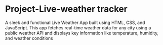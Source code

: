 # Project-Live-weather tracker
A sleek and functional Live Weather App built using HTML, CSS, and JavaScript. This app fetches real-time weather data for any city using a public weather API and displays key information like temperature, humidity, and weather conditions
